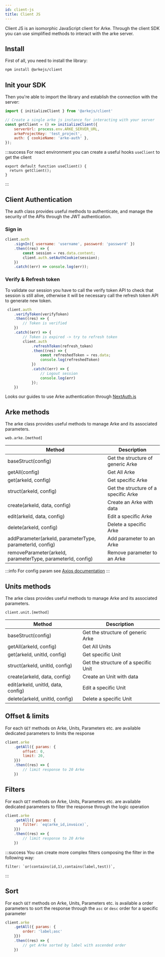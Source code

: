 ```yaml
---
id: client-js
title: Client JS
---
```


Client JS is an isomorphic JavaScript client for Arke. Through the client SDK
you can use simplified methods to interact with the arke server.

## Install

First of all, you need to install the library:

```sh
npm install @arkejs/client
```

## Init your SDK

Then you're able to import the library and establish the connection with the server:

```js
import { initializeClient } from '@arkejs/client'

// Create a single arke js instance for interacting with your server
const getClient = () => initializeClient({
    serverUrl: process.env.ARKE_SERVER_URL,
    arkeProjectKey: 'test_project',
    auth: { cookieName: 'arke-auth' },
});
```

:::success
For react environment you can create a useful hooks `useClient` to get the client
```shell
export default function useClient() {
  return getClient();
}
```
:::

## Client Authentication

The auth class provides useful methods to authenticate, and manage the security of the APIs through the JWT authentication.

### Sign in

```js
client.auth
    .signIn({ username: 'username', password: 'password' })
    .then((res) => {
        const session = res.data.content;
        client.auth.setAuthCookie(session);
    })
    .catch((err) => console.log(err));
```

### Verify & Refresh token

To validate our session you have to call the verify token API to check that session is still alive, 
otherwise it will be necessary call the refresh token API to generate new token.

```js
 client.auth
    .verifyToken(verifyToken)
    .then((res) => {
        // Token is verified
    })
    .catch((err) => {
        // Token is expired -> try to refresh token
        client.auth
            .refreshToken(refresh_token)
            .then((res) => {
                const refreshedToken = res.data;
                console.log(refreshedToken)
            })
            .catch((err) => {
                // Logout session
                console.log(err)
            });
    })
```

Looks our guides to use Arke authentication through [NextAuth.js](https://next-auth.js.org/)

## Arke methods

The arke class provides useful methods to manage Arke and its associated parameters.

```shell
web.arke.[method]
```

| **Method**                                                  | **Description**                      |
|-------------------------------------------------------------|--------------------------------------|
| baseStruct(config)                                          | Get the structure of generic Arke    |
| getAll(config)                                              | Get All Arke                         |
| get(arkeId, config)                                         | Get specific Arke                    |
| struct(arkeId, config)                                      | Get the structure of a specific Arke |
| create(arkeId, data, config)                                | Create an Arke with data             |
| edit(arkeId, data, config)                                  | Edit a specific Arke                 |
| delete(arkeId, config)                                      | Delete a specific Arke               |
| addParameter(arkeId, parameterType, parameterId, config)    | Add parameter to an Arke             |
| removeParameter(arkeId, parameterType, parameterId, config) | Remove parameter to an Arke          |

:::info
For config param see [Axios documentation](https://axios-http.com/docs/req_config)
:::

## Units methods

The arke class provides useful methods to manage Arke and its associated parameters.

```shell
client.unit.[method]
```

| **Method**                         | **Description**                      |
|------------------------------------|--------------------------------------|
| baseStruct(config)                 | Get the structure of generic Arke    |
| getAll(arkeId, config)             | Get All Units                        |
| get(arkeId, unitId, config)        | Get specific Unit                    |
| struct(arkeId, unitId, config)     | Get the structure of a specific Unit |
| create(arkeId, data, config)       | Create an Unit with data             |
| edit(arkeId, unitId, data, config) | Edit a specific Unit                 |
| delete(arkeId, unitId, config)     | Delete a specific Unit               |


## Offset & limits

For each `GET` methods on Arke, Units, Parameters etc. are available dedicated parameters
to limits the response 

```js
client.arke
    .getAll({ params: {
        offset: 0, 
        limit: 20,
    }})
    .then((res) => {
        // limit response to 20 Arke
    })
```

## Filters

For each `GET` methods on Arke, Units, Parameters etc. are available dedicated parameters
to filter the response through the logic operation

```js
client.arke
    .getAll({ params: {
        filter: `eq(arke_id,invoice)`,
    }})
    .then((res) => {
        // limit response to 20 Arke
    })
```

:::success
You can create more complex filters composing the filter in the following way:
```
filter: `or(contains(id,1),contains(label,test))`,
```
:::

## Sort

For each `GET` methods on Arke, Units, Parameters etc. is available a order parameters
to sort the response through the `asc` or `desc` order for a specific parameter

```js
client.arke
    .getAll({ params: {
        order: 'label;asc'
    }})
    .then((res) => {
        // get Arke sorted by label with ascended order
    })
```